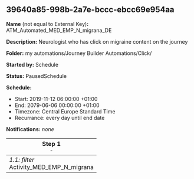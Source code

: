 ## 39640a85-998b-2a7e-bccc-ebcc69e954aa

**Name** (not equal to External Key)**:** ATM_Automated_MED_EMP_N_migrana_DE

**Description:** Neurologist who has click on migraine content on the journey

**Folder:** my automations/Journey Builder Automations/Click/

**Started by:** Schedule

**Status:** PausedSchedule

**Schedule:**

* Start: 2019-11-12 06:00:00 +01:00
* End: 2079-06-06 00:00:00 +01:00
* Timezone: Central Europe Standard Time
* Recurrance: every day until end date

**Notifications:** _none_


| Step 1<br>_<small>-</small>_ |
| --- |
| _1.1: filter_<br>Activity_MED_EMP_N_migrana |
